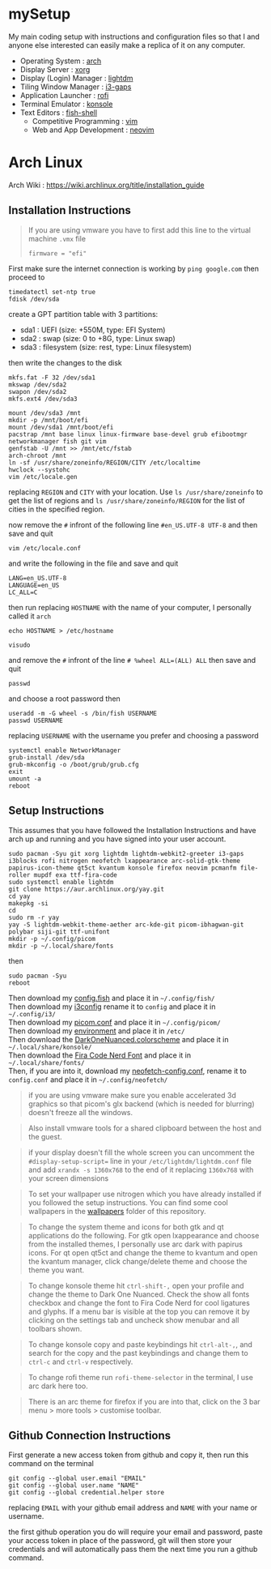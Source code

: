 # mySetup

My main coding setup with instructions and configuration files so that I and anyone else interested can easily make a replica of it on any computer.

- Operating System : [arch](./arch/)
- Display Server : [xorg](./xorg/)
- Display (Login) Manager : [lightdm](./lightdm/)
- Tiling Window Manager : [i3-gaps](./i3gaps/)
- Application Launcher : [rofi]()
- Terminal Emulator : [konsole]()
- Text Editors : [fish-shell]()
  - Competitive Programming : [vim](./cpvim/)
  - Web and App Development : [neovim](./neovim/)

# Arch Linux

Arch Wiki : https://wiki.archlinux.org/title/installation_guide

## Installation Instructions

> If you are using vmware you have to first add this line to the virtual machine `.vmx` file
>
> ```
> firmware = "efi"
> ```

First make sure the internet connection is working by `ping google.com` then proceed to

```
timedatectl set-ntp true
fdisk /dev/sda
```

create a GPT partition table with 3 partitions:
  - sda1 : UEFI (size: +550M, type: EFI System)
  - sda2 : swap (size: 0 to +8G, type: Linux swap)
  - sda3 : filesystem (size: rest, type: Linux filesystem)

then write the changes to the disk

```
mkfs.fat -F 32 /dev/sda1
mkswap /dev/sda2
swapon /dev/sda2
mkfs.ext4 /dev/sda3

mount /dev/sda3 /mnt
mkdir -p /mnt/boot/efi
mount /dev/sda1 /mnt/boot/efi
pacstrap /mnt base linux linux-firmware base-devel grub efibootmgr networkmanager fish git vim
genfstab -U /mnt >> /mnt/etc/fstab
arch-chroot /mnt
ln -sf /usr/share/zoneinfo/REGION/CITY /etc/localtime
hwclock --systohc
vim /etc/locale.gen
```

replacing `REGION` and `CITY` with your location. Use `ls /usr/share/zoneinfo` to get the list of regions and `ls /usr/share/zoneinfo/REGION` for the list of cities in the specified region.

now remove the `#` infront of the following line `#en_US.UTF-8 UTF-8` and then save and quit

```
vim /etc/locale.conf
```

and write the following in the file and save and quit

```
LANG=en_US.UTF-8
LANGUAGE=en_US
LC_ALL=C
```

then run replacing `HOSTNAME` with the name of your computer, I personally called it `arch`

```
echo HOSTNAME > /etc/hostname
```

```
visudo
```

and remove the `#` infront of the line `# %wheel ALL=(ALL) ALL` then save and quit

```
passwd
```

and choose a root password then

```
useradd -m -G wheel -s /bin/fish USERNAME
passwd USERNAME
```

replacing `USERNAME` with the username you prefer and choosing a password

```
systemctl enable NetworkManager
grub-install /dev/sda
grub-mkconfig -o /boot/grub/grub.cfg
exit
umount -a
reboot
```

## Setup Instructions

This assumes that you have followed the Installation Instructions and have arch up and running and you have signed into your user account.

```
sudo pacman -Syu git xorg lightdm lightdm-webkit2-greeter i3-gaps i3blocks rofi nitrogen neofetch lxappearance arc-solid-gtk-theme papirus-icon-theme qt5ct kvantum konsole firefox neovim pcmanfm file-roller mupdf exa ttf-fira-code
sudo systemctl enable lightdm
git clone https://aur.archlinux.org/yay.git
cd yay
makepkg -si
cd
sudo rm -r yay
yay -S lightdm-webkit-theme-aether arc-kde-git picom-ibhagwan-git polybar siji-git ttf-unifont
mkdir -p ~/.config/picom
mkdir -p ~/.local/share/fonts
```

then

```
sudo pacman -Syu
reboot
```

Then download my [config.fish](./configs/config.fish) and place it in `~/.config/fish/`			<br />
Then download my [i3config](./configs/i3config) rename it to `config` and place it in `~/.config/i3/`			<br />
Then download my [picom.conf](./configs/picom.conf) and place it in `~/.config/picom/`	<br />
Then download my [environment](./configs/environment) and place it in `/etc/`		<br />
Then download the [DarkOneNuanced.colorscheme](./colorschemes/DarkOneNuanced.colorscheme) and place it in `~/.local/share/konsole/`		<br />
Then download the [Fira Code Nerd Font](./fonts/FiraCodeRegularNerdFontComplete.ttf) and place it in `~/.local/share/fonts/`		<br />
Then, if you are into it, download my [neofetch-config.conf](./configs/neofetch-config.conf), rename it to `config.conf` and place it in `~/.config/neofetch/`		<br />

> if you are using vmware make sure you enable accelerated 3d graphics so that picom's glx backend (which is needed for blurring) doesn't freeze all the windows.

> Also install vmware tools for a shared clipboard between the host and the guest.

> if your display doesn't fill the whole screen you can uncomment the `#display-setup-script=` line in your `/etc/lightdm/lightdm.conf` file and add `xrandx -s 1360x768` to the end of it replacing `1360x768` with your screen dimensions

> To set your wallpaper use nitrogen which you have already installed if you followed the setup instructions. You can find some cool wallpapers in the [wallpapers](./wallpapers) folder of this repository.

> To change the system theme and icons for both gtk and qt applications do the following. For gtk open lxappearance and choose from the installed themes, I personally use arc dark with papirus icons. For qt open qt5ct and change the theme to kvantum and open the kvantum manager, click change/delete theme and choose the theme you want.

> To change konsole theme hit `ctrl-shift-,` open your profile and change the theme to Dark One Nuanced. Check the show all fonts checkbox and change the font to Fira Code Nerd for cool ligatures and glyphs. If a menu bar is visible at the top you can remove it by clicking on the settings tab and uncheck show menubar and all toolbars shown. 

> To change konsole copy and paste keybindings hit `ctrl-alt-,`, and search for the copy and the past keybindings and change them to `ctrl-c` and `ctrl-v` respectively.

> To change rofi theme run `rofi-theme-selector` in the terminal, I use arc dark here too.

> There is an arc theme for firefox if you are into that, click on the 3 bar menu > more tools > customise toolbar.

## Github Connection Instructions

First generate a new access token from github and copy it, then run this command on the terminal

```
git config --global user.email "EMAIL"
git config --global user.name "NAME"
git config --global credential.helper store
```

replacing `EMAIL` with your github email address and `NAME` with your name or username.

the first github operation you do will require your email and password, paste your access token in place of the password, git will then store your credentials and will automatically pass them the next time you run a github command.
